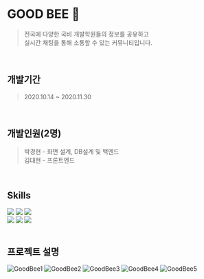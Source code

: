 # GOOD BEE 🐝
>전국에 다양한 국비 개발학원들의 정보를 공유하고<br>
>실시간 채팅을 통해 소통할 수 있는 커뮤니티입니다.
<br>

## 개발기간
> 2020.10.14 ~ 2020.11.30
<br>

## 개발인원(2명)
> 박경현 - 화면 설계, DB설계 및 백엔드<br>
> 김대현 - 프론트엔드
<br>

## Skills
<div>
  <img src="https://img.shields.io/badge/java-007396?style=for-the-badge&logo=java&logoColor=white">
  <img src="https://img.shields.io/badge/apache tomcat-F8DC75?style=for-the-badge&logo=apachetomcat&logoColor=white">
  <img src="https://img.shields.io/badge/MySQL-4479A1?style=for-the-badge&logo=MySQL&logoColor=white">
</div>
<div>
  <img src="https://img.shields.io/badge/javascript-F7DF1E?style=for-the-badge&logo=javascript&logoColor=black"> 
  <img src="https://img.shields.io/badge/jQuery-0769AD?style=for-the-badge&logo=jQuery&logoColor=white">
  <img src="https://img.shields.io/badge/bootstrap-7952B3?style=for-the-badge&logo=bootstrap&logoColor=white">
</div>
<br>

## 프로젝트 설명
![GoodBee1](https://github.com/kyunghyun-Park/bee/assets/50633008/8c5765f2-b318-4014-a90e-f1a87b640974)
![GoodBee2](https://github.com/kyunghyun-Park/bee/assets/50633008/ee467aef-4053-48ad-81e5-ab4c33200369)
![GoodBee3](https://github.com/kyunghyun-Park/bee/assets/50633008/6c269206-d329-45de-9f82-b8856e47c99e)
![GoodBee4](https://github.com/kyunghyun-Park/bee/assets/50633008/bdd9c90b-7e5d-4ee0-b6c8-039e17352100)
![GoodBee5](https://github.com/kyunghyun-Park/bee/assets/50633008/18396ae6-9e90-410f-8edb-5d0033e249e1)
